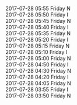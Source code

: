 2017-07-28 05:55 Friday  N  
2017-07-28 05:50 Friday  I  
2017-07-28 05:45 Friday  N  
2017-07-28 05:40 Friday  I  
2017-07-28 05:35 Friday  N  
2017-07-28 05:20 Friday  I  
2017-07-28 05:15 Friday  N  
2017-07-28 05:10 Friday  I  
2017-07-28 05:00 Friday  N  
2017-07-28 04:50 Friday  I  
2017-07-28 04:30 Friday  N  
2017-07-28 04:20 Friday  I  
2017-07-28 04:05 Friday  N  
2017-07-28 03:55 Friday  I  
2017-07-28 03:50 Friday  N  
